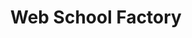 ---
title: "Web School Factory"
niveau: "autre"
siteUrl: "#"
logoDir: "web-school-factory"
headless: true
description: |
  La Web School Factory, l'école de management du numérique, est une école post-bac en 5 ans, basée à Paris, qui forme les futurs managers du numérique. Cette école, qui bouge les lignes et innove en terme de pédagogie, crée la rencontre entre le monde étudiant et les entreprises. A travers son cursus, l'école Web School Factory apporte à ses étudiants une vision créative, business et technique.
---